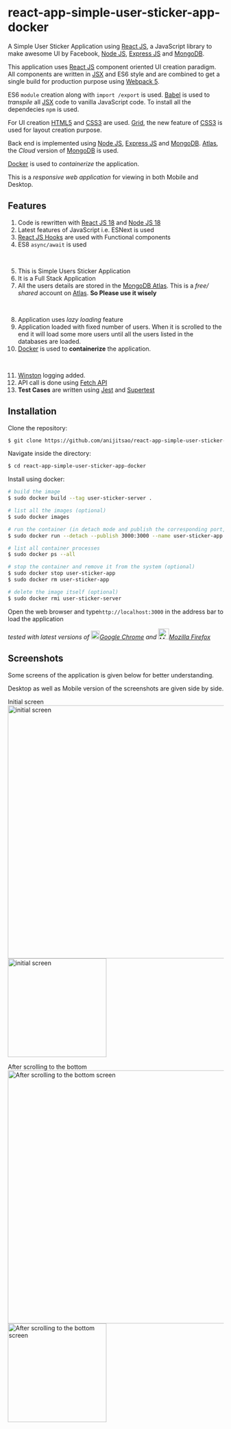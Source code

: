 # react-app-simple-user-sticker-app-docker

A Simple User Sticker Application using [React JS](https://reactjs.org/docs/getting-started.html), a JavaScript library to make awesome UI by Facebook, [Node JS](https://nodejs.org/en/docs), [Express JS](https://expressjs.com/en/api.html) and [MongoDB](https://docs.mongodb.com/).

This application uses [React JS](https://reactjs.org/docs/getting-started.html) component oriented UI creation paradigm. All components are written in [JSX](https://reactjs.org/docs/jsx-in-depth.html) and ES6 style and are
combined to get a single build for production purpose using [Webpack 5](https://webpack.js.org/concepts/).

ES6 `module` creation along with `import /export` is used. [Babel](https://babeljs.io/docs/en/babel-preset-react) is used to _transpile_ all [JSX](https://reactjs.org/docs/jsx-in-depth.html) code to vanilla JavaScript code. To install all the dependecies `npm` is used.

For UI creation [HTML5](https://www.w3schools.com/html/html5_intro.asp) and [CSS3](https://www.w3schools.com/css/) are used. [Grid](https://developer.mozilla.org/en-US/docs/Web/CSS/CSS_Grid_Layout), the new feature of [CSS3](https://www.w3schools.com/css/) is used for layout creation purpose.

Back end is implemented using [Node JS](https://nodejs.org/en/docs/), [Express JS](https://expressjs.com/en/api.html) and [MongoDB](https://docs.mongodb.com/). [Atlas](https://www.mongodb.com/cloud/atlas), the _Cloud_ version of [MongoDB](https://docs.mongodb.com/)
is used.

[Docker](https://docs.docker.com/language/nodejs/build-images/) is used to _containerize_ the application.

This is a _responsive web application_ for viewing in both Mobile and Desktop.

## Features

1. Code is rewritten with [React JS 18](https://reactjs.org/docs/getting-started.html) and [Node JS 18](https://nodejs.org/en/docs/)
2. Latest features of JavaScript i.e. ESNext is used
3. [React JS Hooks](https://reactjs.org/docs/hooks-intro.html) are used with Functional components
4. ES8 `async/await` is used

<br/>

5. This is Simple Users Sticker Application
6. It is a Full Stack Application
7. All the users details are stored in the [MongoDB Atlas](https://www.mongodb.com/cloud/atlas). This is a _free/ shared_ account on [Atlas](https://www.mongodb.com/cloud/atlas). **So Please use it wisely**

<br/>

8. Application uses _lazy loading_ feature
9. Application loaded with fixed number of users. When it is scrolled to the end it will load some more users until all the users listed in the databases are loaded.
10. [Docker](https://docs.docker.com/language/nodejs/build-images/) is used to **containerize** the application.

<br/>

11. [Winston](https://github.com/winstonjs/winston#readme) logging added.
12. API call is done using [Fetch API](https://developer.mozilla.org/en-US/docs/Web/API/Fetch_API/Using_Fetch)
13. **Test Cases** are written using [Jest](https://jestjs.io/docs/getting-started) and [Supertest](https://www.npmjs.com/package/supertest)

<!---
<ul>
  <li> This is Simple set of Authentication APIs </li>
  <li> All the common features like <strong>use creation, email validation, login, checking for authenticity of the user</strong> is implemented</li>
</ul>

- It is created using latest version of [Node JS 15](https://nodejs.org/docs/latest-v15.x/api/)

<ul>
 <li><b>Forget password</b> feature is implemented </li>
 <li><b>Reset password</b> as well as email id feature is added </li>
 <li>All the user details, email id, password is stored in a file <code>server/userlist.json</code>. <b>All the passwords are encrypted</b>.</li>
</ul>

<ul>
  <li><i>Ready to use</i> REST APIs </li>
  <li>Can be consumed by <i>any</i> Frontend application framework that supports REST API</li>
  <li>Can be used in conjunction with other popular JavaScript framework like <a href="https://reactjs.org/">ReactJS</a></li>
</ul>

-->

## Installation

Clone the repository:

```bash
$ git clone https://github.com/anijitsao/react-app-simple-user-sticker-app-docker.git
```

Navigate inside the directory:

```bash
$ cd react-app-simple-user-sticker-app-docker
```

Install using docker:

```bash
# build the image
$ sudo docker build --tag user-sticker-server .

# list all the images (optional)
$ sudo docker images

# run the container (in detach mode and publish the corresponding port, with a name)
$ sudo docker run --detach --publish 3000:3000 --name user-sticker-app user-sticker-server

# list all container processes
$ sudo docker ps --all

# stop the container and remove it from the system (optional)
$ sudo docker stop user-sticker-app
$ sudo docker rm user-sticker-app

# delete the image itself (optional)
$ sudo docker rmi user-sticker-server
```

Open the web browser and type`http://localhost:3000` in the address bar to load the application

_tested with latest versions of <img src="screenshots/chrome.png" width="20px" title="Google Chrome">[Google Chrome](https://www.google.com/chrome/) and <img src="screenshots/firefox.png" width="25px" title="Mozilla Firefox">[Mozilla Firefox](https://www.mozilla.org/en-US/firefox/new/)_

## Screenshots

Some screens of the application is given below for better understanding.

Desktop as well as Mobile version of the screenshots are given side by side.

<p> Initial screen <br/> 
 <img src="screenshots/desktop 1.png" width="590px" title="initial screen"/>
 <img src="screenshots/mobile 1.png" width="230px" title="initial screen"/> 
</p>
 
 <p> After scrolling to the bottom <br/> 
 <img src="screenshots/desktop 2.png" width="590px" title="After scrolling to the bottom  screen"/>
 <img src="screenshots/mobile 2.png" width="230px" title="After scrolling to the bottom  screen"/> 
</p>
